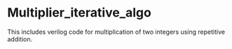 # Multiplier_iterative_algo
 This includes verilog code for multiplication of two integers using repetitive addition.
